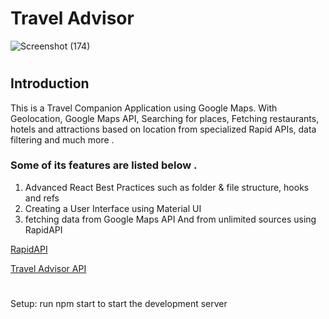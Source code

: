 # Travel Advisor

![Screenshot (174)](https://user-images.githubusercontent.com/64853573/184587604-91636d1b-8af6-4bda-8b84-86cb96338ad2.png)

#

## Introduction

This is a Travel Companion Application using Google Maps. With Geolocation, Google Maps API, Searching for places, Fetching restaurants, hotels and attractions based on location from specialized Rapid APIs, data filtering and much more .


### Some of its features are listed below . 
1. Advanced React Best Practices such as folder & file structure, hooks and refs
2. Creating a User Interface using Material UI
3. fetching data from Google Maps API And from unlimited sources using RapidAPI

[RapidAPI](https://rapidapi.com/hub?utm_source=youtube.com/JavaScriptMastery&utm_medium=DevRel&utm_campaign=DevRel)

[Travel Advisor API](https://rapidapi.com/apidojo/api/travel-advisor?utm_source=youtube.com%2FJavaScriptMastery&utm_medium=DevRel&utm_campaign=DevRel)
#
Setup: run npm start to start the development server
